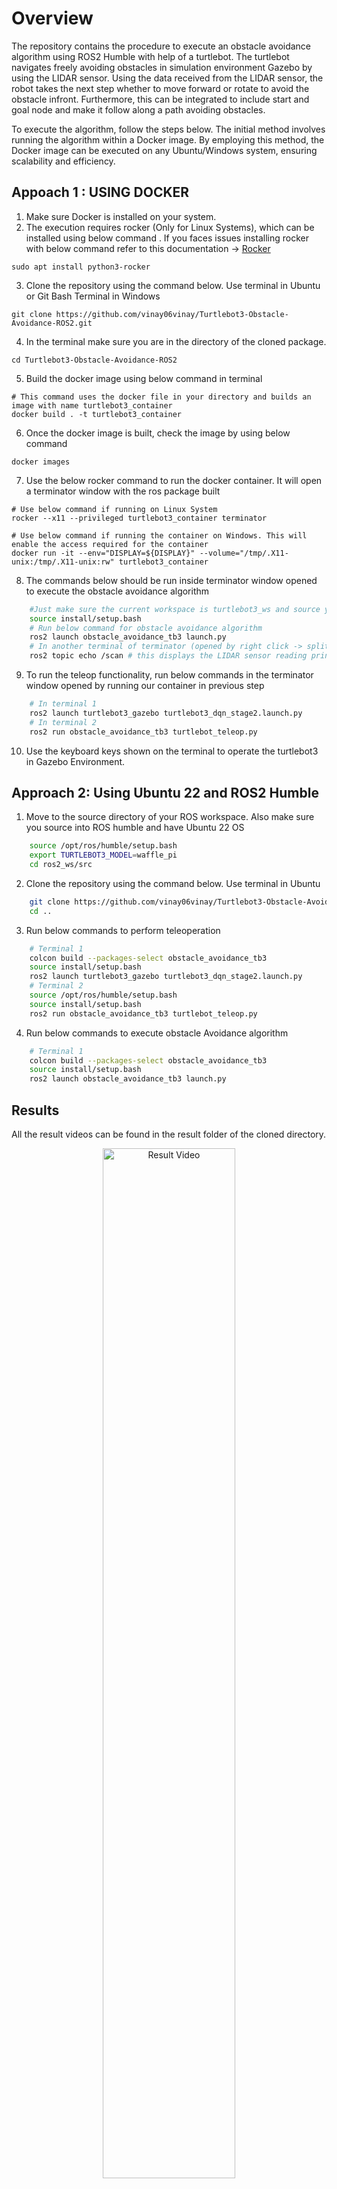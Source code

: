 # Overview

The repository contains the procedure to execute an obstacle avoidance algorithm using ROS2 Humble with help of a turtlebot. The turtlebot navigates freely avoiding obstacles in simulation environment Gazebo by using the LIDAR sensor. Using the data received from the LIDAR sensor, the robot takes the next step whether to move forward or rotate to avoid the obstacle infront. Furthermore, this can be integrated to include start and goal node and make it follow along a path avoiding obstacles.

To execute the algorithm, follow the steps below. The initial method involves running the algorithm within a Docker image. By employing this method, the Docker image can be executed on any Ubuntu/Windows system, ensuring scalability and efficiency.

## Appoach 1 : USING DOCKER

1. Make sure Docker is installed on your system.
2. The execution requires rocker (Only for Linux Systems), which can be installed using below command . If you faces issues installing rocker with below command refer to this documentation -> [Rocker](https://github.com/osrf/rocker)
```
sudo apt install python3-rocker
```
3. Clone the repository using the command below. Use terminal in Ubuntu or Git Bash Terminal in Windows
```
git clone https://github.com/vinay06vinay/Turtlebot3-Obstacle-Avoidance-ROS2.git
```
4. In the terminal make sure you are in the directory of the cloned package.
```
cd Turtlebot3-Obstacle-Avoidance-ROS2
```
5. Build the docker image using below command in terminal 
```
# This command uses the docker file in your directory and builds an image with name turtlebot3_container
docker build . -t turtlebot3_container
```
6. Once the docker image is built, check the image by using below command
```
docker images
```
7. Use the below rocker command to run the docker container. It will open a terminator window with the ros package built
```
# Use below command if running on Linux System
rocker --x11 --privileged turtlebot3_container terminator

# Use below command if running the container on Windows. This will enable the access required for the container
docker run -it --env="DISPLAY=${DISPLAY}" --volume="/tmp/.X11-unix:/tmp/.X11-unix:rw" turtlebot3_container
```
8. The commands below should be run inside terminator window opened to execute the obstacle avoidance algorithm
```bash
    #Just make sure the current workspace is turtlebot3_ws and source your workspace
    source install/setup.bash
    # Run below command for obstacle avoidance algorithm
    ros2 launch obstacle_avoidance_tb3 launch.py
    # In another terminal of terminator (opened by right click -> split horizontally/verticall)
    ros2 topic echo /scan # this displays the LIDAR sensor reading printed on console 
```
9. To run the teleop functionality, run below commands in the terminator window opened by running our container in previous step
```bash
    # In terminal 1
    ros2 launch turtlebot3_gazebo turtlebot3_dqn_stage2.launch.py
    # In terminal 2
    ros2 run obstacle_avoidance_tb3 turtlebot_teleop.py
```
10. Use the keyboard keys shown on the terminal to operate the turtlebot3 in Gazebo Environment.

## Approach 2: Using Ubuntu 22 and ROS2 Humble

1. Move to the source directory of your ROS workspace. Also make sure you source into ROS humble and have Ubuntu 22 OS
```bash
    source /opt/ros/humble/setup.bash
    export TURTLEBOT3_MODEL=waffle_pi
    cd ros2_ws/src
```
2. Clone the repository using the command below. Use terminal in Ubuntu 
```bash
    git clone https://github.com/vinay06vinay/Turtlebot3-Obstacle-Avoidance-ROS2.git
    cd ..
```
3. Run below commands to perform teleoperation
```bash
    # Terminal 1
    colcon build --packages-select obstacle_avoidance_tb3
    source install/setup.bash
    ros2 launch turtlebot3_gazebo turtlebot3_dqn_stage2.launch.py
    # Terminal 2
    source /opt/ros/humble/setup.bash
    source install/setup.bash
    ros2 run obstacle_avoidance_tb3 turtlebot_teleop.py
```
4. Run below commands to execute obstacle Avoidance algorithm
```bash
    # Terminal 1
    colcon build --packages-select obstacle_avoidance_tb3
    source install/setup.bash
    ros2 launch obstacle_avoidance_tb3 launch.py
```

## Results

All the result videos can be found in the result folder of the cloned directory.

<p align="center">
<img width="65%" alt="Result Video" src="results/demonstration.gif">
</p>


## References
1.  Gazebo Simulation Tutorials - https://emanual.robotis.com/docs/en/platform/turtlebot3/simulation/
2.  Python3 rocker - https://github.com/osrf/rocker
3.  Turtlebot3 teleop - https://github.com/ROBOTIS-GIT/turtlebot3/tree/humble-devel/turtlebot3_teleop
